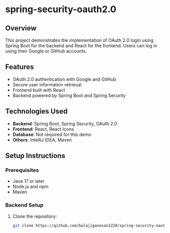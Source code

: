 # spring-security-oauth2.0

## Overview
This project demonstrates the implementation of OAuth 2.0 login using Spring Boot for the backend and React for the frontend. Users can log in using their Google or GitHub accounts.

## Features
- OAuth 2.0 authentication with Google and GitHub
- Secure user information retrieval
- Frontend built with React
- Backend powered by Spring Boot and Spring Security

## Technologies Used
- **Backend**: Spring Boot, Spring Security, OAuth 2.0
- **Frontend**: React, React Icons
- **Database**: Not required for this demo
- **Others**: IntelliJ IDEA, Maven

## Setup Instructions

### Prerequisites
- Java 17 or later
- Node.js and npm
- Maven

### Backend Setup
1. Clone the repository:
   ```bash
   git clone https://github.com/balajiganesan1220/spring-security-oauth2.0.git
